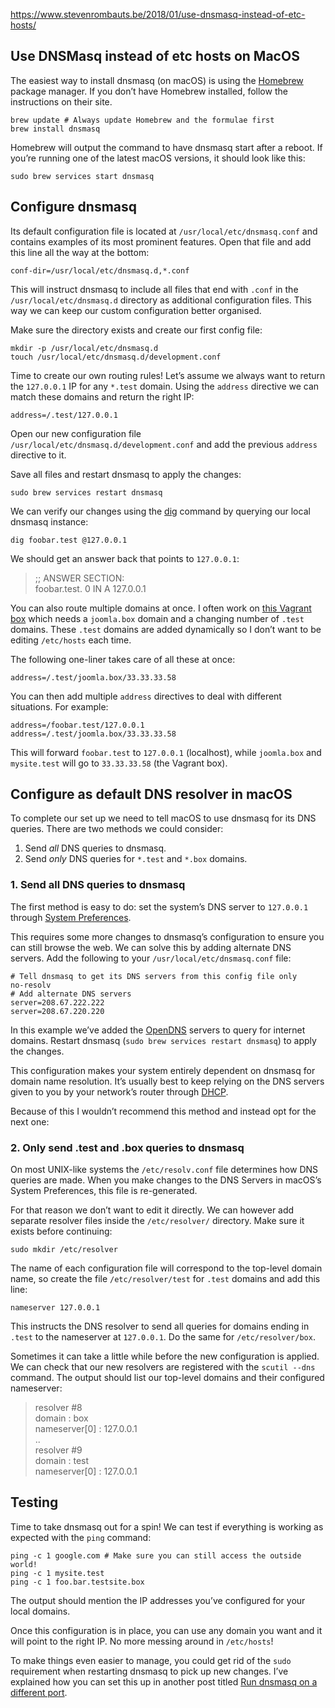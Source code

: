 https://www.stevenrombauts.be/2018/01/use-dnsmasq-instead-of-etc-hosts/

## Use DNSMasq instead of etc hosts on MacOS

The easiest way to install dnsmasq (on macOS) is using the  [Homebrew](https://brew.sh/)  package manager. If you don’t have Homebrew installed, follow the instructions on their site.

```shell
brew update # Always update Homebrew and the formulae first
brew install dnsmasq
```

Homebrew will output the command to have dnsmasq start after a reboot. If you’re running one of the latest macOS versions, it should look like this:

```shell
sudo brew services start dnsmasq
```

## Configure dnsmasq

Its default configuration file is located at  `/usr/local/etc/dnsmasq.conf`  and contains examples of its most prominent features. Open that file and add this line all the way at the bottom:

```
conf-dir=/usr/local/etc/dnsmasq.d,*.conf

```

This will instruct dnsmasq to include all files that end with  `.conf`  in the  `/usr/local/etc/dnsmasq.d`  directory as additional configuration files. This way we can keep our custom configuration better organised.

Make sure the directory exists and create our first config file:

```shell
mkdir -p /usr/local/etc/dnsmasq.d
touch /usr/local/etc/dnsmasq.d/development.conf
```

Time to create our own routing rules! Let’s assume we always want to return the  `127.0.0.1`  IP for any  `*.test`  domain. Using the  `address`  directive we can match these domains and return the right IP:

```
address=/.test/127.0.0.1 

```

Open our new configuration file  `/usr/local/etc/dnsmasq.d/development.conf`  and add the previous  `address`  directive to it.

Save all files and restart dnsmasq to apply the changes:

```shell
sudo brew services restart dnsmasq
```

We can verify our changes using the  [dig](https://en.wikipedia.org/wiki/Dig_(command))  command by querying our local dnsmasq instance:

```
dig foobar.test @127.0.0.1

```

We should get an answer back that points to  `127.0.0.1`:

> ;; ANSWER SECTION:  
> foobar.test. 0 IN A 127.0.0.1

You can also route multiple domains at once. I often work on  [this Vagrant box](https://www.joomlatools.com/developer/tools/vagrant/)  which needs a  `joomla.box`  domain and a changing number of  `.test`  domains. These  `.test`  domains are added dynamically so I don’t want to be editing  `/etc/hosts`  each time.

The following one-liner takes care of all these at once:

```
address=/.test/joomla.box/33.33.33.58

```

You can then add multiple  `address`  directives to deal with different situations. For example:

```
address=/foobar.test/127.0.0.1
address=/.test/joomla.box/33.33.33.58

```

This will forward  `foobar.test`  to  `127.0.0.1`  (localhost), while  `joomla.box`  and  `mysite.test`  will go to  `33.33.33.58`  (the Vagrant box).

## Configure as default DNS resolver in macOS

To complete our set up we need to tell macOS to use dnsmasq for its DNS queries. There are two methods we could consider:

1.  Send  _all_  DNS queries to dnsmasq.
2.  Send  _only_  DNS queries for  `*.test`  and  `*.box`  domains.

### 1. Send all DNS queries to dnsmasq

The first method is easy to do: set the system’s DNS server to  `127.0.0.1`  through  [System Preferences](https://support.apple.com/kb/PH25577?viewlocale=en_US&locale=en_US).

This requires some more changes to dnsmasq’s configuration to ensure you can still browse the web. We can solve this by adding alternate DNS servers. Add the following to your  `/usr/local/etc/dnsmasq.conf`  file:

```
# Tell dnsmasq to get its DNS servers from this config file only
no-resolv
# Add alternate DNS servers
server=208.67.222.222
server=208.67.220.220

```

In this example we’ve added the  [OpenDNS](https://www.opendns.com/setupguide/)  servers to query for internet domains. Restart dnsmasq (`sudo brew services restart dnsmasq`) to apply the changes.

This configuration makes your system entirely dependent on dnsmasq for domain name resolution. It’s usually best to keep relying on the DNS servers given to you by your network’s router through  [DHCP](https://en.wikipedia.org/wiki/Dynamic_Host_Configuration_Protocol).

Because of this I wouldn’t recommend this method and instead opt for the next one:

### 2. Only send .test and .box queries to dnsmasq

On most UNIX-like systems the  `/etc/resolv.conf`  file determines how DNS queries are made. When you make changes to the DNS Servers in macOS’s System Preferences, this file is re-generated.

For that reason we don’t want to edit it directly. We can however add separate resolver files inside the  `/etc/resolver/`  directory. Make sure it exists before continuing:

```
sudo mkdir /etc/resolver

```

The name of each configuration file will correspond to the top-level domain name, so create the file  `/etc/resolver/test`  for  `.test`  domains and add this line:

```
nameserver 127.0.0.1
```

This instructs the DNS resolver to send all queries for domains ending in  `.test`  to the nameserver at  `127.0.0.1`. Do the same for  `/etc/resolver/box`.

Sometimes it can take a little while before the new configuration is applied. We can check that our new resolvers are registered with the  `scutil --dns` command. The output should list our top-level domains and their configured nameserver:

> resolver #8  
> domain : box  
> nameserver[0] : 127.0.0.1  
> ..  
> resolver #9  
> domain : test  
> nameserver[0] : 127.0.0.1

## Testing

Time to take dnsmasq out for a spin! We can test if everything is working as expected with the  `ping`  command:

```shell
ping -c 1 google.com # Make sure you can still access the outside world! 
ping -c 1 mysite.test
ping -c 1 foo.bar.testsite.box
```

The output should mention the IP addresses you’ve configured for your local domains.

Once this configuration is in place, you can use any domain you want and it will point to the right IP. No more messing around in  `/etc/hosts`!

To make things even easier to manage, you could get rid of the  `sudo`  requirement when restarting dnsmasq to pick up new changes. I’ve explained how you can set this up in another post titled  [Run dnsmasq on a different port](https://www.stevenrombauts.be/2019/06/run-dnsmasq-on-a-different-port/).